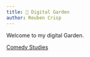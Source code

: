 ```yaml
---
title: 🌱 Digital Garden
author: Reuben Crisp
---
```


Welcome to my digital Garden.

[Comedy Studies](moc/Comedy%20Studies.md)